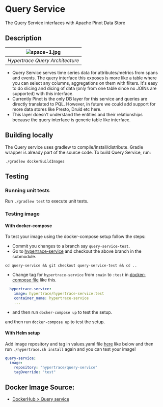 # Query Service
The Query Service interfaces with Apache Pinot Data Store

## Description

| ![space-1.jpg](https://hypertrace-docs.s3.amazonaws.com/arch/ht-query.png) |
|:--:|
| *Hypertrace Query Architecture* |

- Query Service serves time series data for attributes/metrics from spans and events. The query interface this exposes is more like a table where you can select any columns, aggregations on them with filters. It's easy to do slicing and dicing of data (only from one table since no JOINs are supported) with this interface.
- Currently Pinot is the only DB layer for this service and queries are directly translated to PQL. However, in future we could add support for more data stores like Presto, Druid etc here.
- This layer doesn't understand the entities and their relationships because the query interface is generic table like interface.

## Building locally
The Query service uses gradlew to compile/install/distribute. Gradle wrapper is already part of the source code. To build Query Service, run:

```
./gradlew dockerBuildImages
```
## Testing

### Running unit tests
Run `./gradlew test` to execute unit tests.


### Testing image

#### With docker-compose
To test your image using the docker-compose setup follow the steps:

- Commit you changes to a branch say `query-service-test`.
- Go to [hypertrace-service](https://github.com/hypertrace/gateway-service) and checkout the above branch in the submodule.
```
cd query-service && git checkout query-service-test && cd ..
```
- Change tag for `hypertrace-service` from `:main` to `:test` in [docker-compose file](https://github.com/hypertrace/hypertrace/blob/main/docker/docker-compose.yml) like this.

```yaml
  hypertrace-service:
    image: hypertrace/hypertrace-service:test
    container_name: hypertrace-service
    ...
```
- and then run `docker-compose up` to test the setup.

and then run `docker-compose up` to test the setup.

#### With Helm setup
Add image repository and tag in values.yaml file [here](https://github.com/hypertrace/hypertrace/blob/main/kubernetes/platform-services/values.yaml) like below and then run `./hypertrace.sh install` again and you can test your image!

```yaml
query-service:
  image:
    repository: "hypertrace/query-service"
    tagOverride: "test"
 ```

## Docker Image Source:
- [DockerHub > Query service](https://hub.docker.com/r/hypertrace/Query-service)
